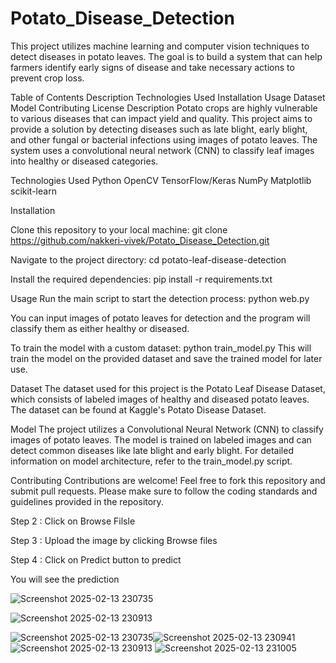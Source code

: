 # Potato_Disease_Detection
This project utilizes machine learning and computer vision techniques to detect diseases in potato leaves. The goal is to build a system that can help farmers identify early signs of disease and take necessary actions to prevent crop loss.

Table of Contents
  Description
  Technologies Used
  Installation
  Usage
  Dataset
  Model
  Contributing
  License
Description
Potato crops are highly vulnerable to various diseases that can impact yield and quality. This project aims to provide a solution by detecting diseases such as late blight, early blight, and other fungal or bacterial infections using images of potato leaves. The system uses a convolutional neural network (CNN) to classify leaf images into healthy or diseased categories.

Technologies Used
  Python
  OpenCV
  TensorFlow/Keras
  NumPy
  Matplotlib
  scikit-learn
  
Installation

Clone this repository to your local machine:
  git clone https://github.com/nakkeri-vivek/Potato_Disease_Detection.git

Navigate to the project directory:
  cd potato-leaf-disease-detection

Install the required dependencies:
  pip install -r requirements.txt
  
Usage
Run the main script to start the detection process:
  python web.py
  
You can input images of potato leaves for detection and the program will classify them as either healthy or diseased.

To train the model with a custom dataset:
python train_model.py
This will train the model on the provided dataset and save the trained model for later use.

Dataset
The dataset used for this project is the Potato Leaf Disease Dataset, which consists of labeled images of healthy and diseased potato leaves. The dataset can be found at Kaggle's Potato Disease Dataset.

Model
The project utilizes a Convolutional Neural Network (CNN) to classify images of potato leaves. The model is trained on labeled images and can detect common diseases like late blight and early blight. For detailed information on model architecture, refer to the train_model.py script.

Contributing
Contributions are welcome! Feel free to fork this repository and submit pull requests. Please make sure to follow the coding standards and guidelines provided in the repository.

 
Step 2 : Click on Browse Filsle
 
Step 3 : Upload the image by clicking Browse files
 
Step 4 : Click on Predict button to predict
 
You will see the prediction

![Screenshot 2025-02-13 230735](https://github.com/user-attachments/assets/1e5a58ef-4a94-4395-968a-365aec72da0a)
 
![Screenshot 2025-02-13 230913](https://github.com/user-attachments/assets/5f969a6c-23ee-4c4b-aea8-de6c6981b623)

![Screenshot 2025-02-13 230735](https://github.com/user-attachments/assets/56b75f38-5bc3-44ef-9c1e-e5ae5fbd7d0e)![Screenshot 2025-02-13 230941](https://github.com/user-attachments/assets/fac8f575-6ded-4d1e-9a1f-db9fc742ce9d)
![Screenshot 2025-02-13 230913](https://github.com/user-attachments/assets/75529960-db85-44ea-913e-2932bf6b2da9)
![Screenshot 2025-02-13 231005](https://github.com/user-attachments/assets/a47b3753-3ed3-4727-963c-17f389b52389)




